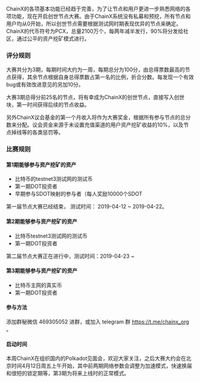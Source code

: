 ChainX的各项基本功能已经趋于完善，为了让节点和用户更进一步熟悉网络的各项功能，现在开启创世节点大赛。由于ChainX系统没有私募和预挖，所有节点和用户均从0开始，所以创世节点需要根据测试网时期表现优异的节点来确定。ChainX的代币符号为PCX，总量2100万个，每两年减半发行，90%将分发给社区，通过公平的资产挖矿模式进行。

### 评分规则

大赛共分为3期，每期时间大约为一周，每期总分为100分，由总得票数最高的节点获得，其余节点根据自身总得票数占第一名的比例，折合分数。每发现一个有效bug或有效改进意见的另加10分。

大赛3期总得分前25名的节点，将有幸成为ChainX的创世节点，直接写入创世块，第一时间获得后续的节点收益。

另外ChainX议会基金的第一个月收入将作为大赛奖金，根据所有参与节点的总分数来分配。议会资金来源于未设置充值渠道的用户资产挖矿收益的10%，以及节点掉线等的各类惩罚等。

### 比赛规则

#### 第1期能够参与资产挖矿的资产

* 比特币的testnet3测试网的测试币
* 第一期DOT投资者
* 早期参与SDOT映射的参与者（每人奖励10000个SDOT

第一届节点大赛已经结束， 测试时间： 2019-04-12 ~ 2019-04-22。

#### 第2期能够参与资产挖矿的资产

* 比特币testnet3测试网的测试币
* 第一期DOT投资者

第二届节点大赛正在进行中，测试时间：2019-04-23 ~

#### 第3期能够参与资产挖矿的资产

* 比特币主网的真实币
* 第一期DOT投资者

#### 参与方法

添加群秘微信 469305052 进群，或加入 telegram 群 https://t.me/chainx_org 。

#### 启动时间

本周ChainX在组织国内的Polkadot见面会，欢迎大家关注，之后大赛大约会在北京时间4月12日周五上午开始，其中前两期网络参数会调整为加速模式，快速换届和很短的锁定期等，第3期为将来上线时的正常模式。
